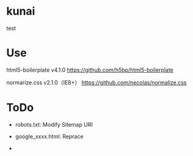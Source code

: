 kunai
=====

test



Use
=====
html5-boilerplate v4.1.0
https://github.com/h5bp/html5-boilerplate

normarize.css v2.1.0（IE8+）
https://github.com/necolas/normalize.css

ToDo
=====
* robots.txt:
  Modify Sitemap URI

* google_xxxx.html:
  Reprace

*